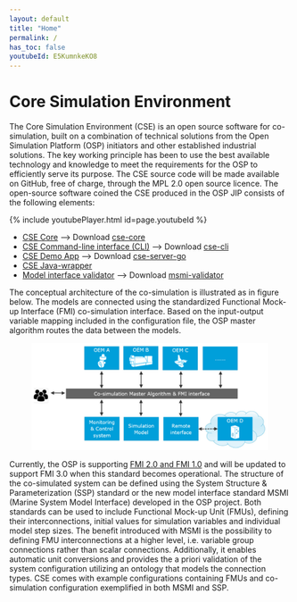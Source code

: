 ```yaml
---
layout: default
title: "Home"
permalink: /
has_toc: false
youtubeId: E5KumnkeKO8
---
```


# Core Simulation Environment
The Core Simulation Environment (CSE) is an open source software for co-simulation, built on a combination of technical solutions from the Open Simulation Platform (OSP) initiators and other established industrial solutions. The key working principle has been to use the best available technology and knowledge to meet the requirements for the OSP to efficiently serve its purpose. The CSE source code will be made available on GitHub, free of charge, through the MPL 2.0 open source licence.
The open-source software coined the CSE produced in the OSP JIP consists of the following elements:

{% include youtubePlayer.html id=page.youtubeId %}

- [CSE Core](./cse-core/cse) --> Download [cse-core](https://github.com/open-simulation-platform/cse-core/releases)
- [CSE Command-line interface (CLI)](./cse-cli) --> Download [cse-cli](https://github.com/open-simulation-platform/cse-cli/releases)
- [CSE Demo App](./cse-demo-app/cse-demo-app) --> Download [cse-server-go](https://github.com/open-simulation-platform/cse-server-go/releases)
- [CSE Java-wrapper](./cse-java-wrapper)
- [Model interface validator](./model-interface-validator) --> Download [msmi-validator](https://github.com/open-simulation-platform/msmi-validator/releases)


The conceptual architecture of the co-simulation is illustrated as in figure below. The models are connected using the standardized Functional Mock-up Interface (FMI) co-simulation interface. Based on the input-output variable mapping included in the configuration file, the OSP master algorithm routes the data between the models. 

<figure>
<img src="/assets/img/cseFig1.png" width="500"> 
</figure>

Currently, the OSP is supporting [FMI 2.0 and FMI 1.0](https://fmi-standard.org/) and will be updated to support FMI 3.0 when this standard becomes operational. 
The structure of the co-simulated system can be defined using the System Structure & Parameterization (SSP) standard or the new model interface standard MSMI (Marine System Model Interface) developed in the OSP project. 
Both standards can be used to include Functional Mock-up Unit (FMUs), defining their interconnections, initial values for simulation variables and individual model step sizes. 
The benefit introduced with MSMI is the possibility to defining FMU interconnections at a higher level, i.e. variable group connections rather than scalar connections. 
Additionally, it enables automatic unit conversions and provides the a priori validation of the system configuration utilizing an ontology that models the connection types. 
CSE comes with example configurations containing FMUs and co-simulation configuration exemplified in both MSMI and SSP.
